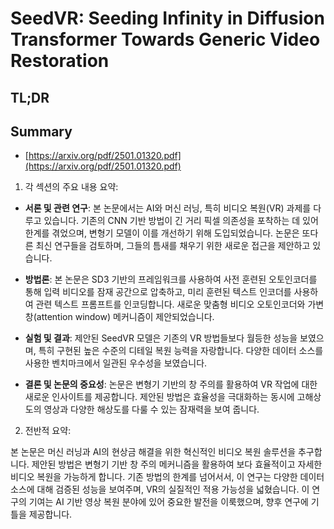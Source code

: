 # SeedVR: Seeding Infinity in Diffusion Transformer Towards Generic Video Restoration
## TL;DR
## Summary
- [https://arxiv.org/pdf/2501.01320.pdf](https://arxiv.org/pdf/2501.01320.pdf)

1. 각 섹션의 주요 내용 요약:

- **서론 및 관련 연구**: 본 논문에서는 AI와 머신 러닝, 특히 비디오 복원(VR) 과제를 다루고 있습니다. 기존의 CNN 기반 방법이 긴 거리 픽셀 의존성을 포착하는 데 있어 한계를 겪었으며, 변형기 모델이 이를 개선하기 위해 도입되었습니다. 논문은 또다른 최신 연구들을 검토하며, 그들의 틈새를 채우기 위한 새로운 접근을 제안하고 있습니다.

- **방법론**: 본 논문은 SD3 기반의 프레임워크를 사용하여 사전 훈련된 오토인코더를 통해 입력 비디오를 잠재 공간으로 압축하고, 미리 훈련된 텍스트 인코더를 사용하여 관련 텍스트 프롬프트를 인코딩합니다. 새로운 맞춤형 비디오 오토인코더와 가변 창(attention window) 메커니즘이 제안되었습니다.

- **실험 및 결과**: 제안된 SeedVR 모델은 기존의 VR 방법들보다 월등한 성능을 보였으며, 특히 구현된 높은 수준의 디테일 복원 능력을 자랑합니다. 다양한 데이터 소스를 사용한 벤치마크에서 일관된 우수성을 보였습니다.

- **결론 및 논문의 중요성**: 논문은 변형기 기반의 창 주의를 활용하여 VR 작업에 대한 새로운 인사이트를 제공합니다. 제안된 방법은 효율성을 극대화하는 동시에 고해상도의 영상과 다양한 해상도를 다룰 수 있는 잠재력을 보여 줍니다.

2. 전반적 요약:

본 논문은 머신 러닝과 AI의 현상금 해결을 위한 혁신적인 비디오 복원 솔루션을 추구합니다. 제안된 방법은 변형기 기반 창 주의 메커니즘을 활용하여 보다 효율적이고 자세한 비디오 복원을 가능하게 합니다. 기존 방법의 한계를 넘어서서, 이 연구는 다양한 데이터 소스에 대해 검증된 성능을 보여주며, VR의 실질적인 적용 가능성을 넓혔습니다. 이 연구의 기여는 AI 기반 영상 복원 분야에 있어 중요한 발전을 이룩했으며, 향후 연구에 기틀을 제공합니다.